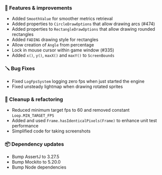 ### 🚀 Features & improvements

- Added `SmoothValue` for smoother metrics retrieval
- Added properties to `CircleDrawOptions` that allow drawing arcs (#474)
- Added properties to `RectangleDrawOptions` that allow drawing rounded rectangles
- Added `FADING` drawing style for rectangles
- Allow creation of `Angle` from percentage
- Lock in mouse cursor within game window (#335)
- Added `x()`, `y()`, `maxX()` and `maxY()` to `ScreenBounds`

### 🪛 Bug Fixes

- Fixed `LogFpsSystem` logging zero fps when just started the engine
- Fixed unsteady lightmap when drawing rotated sprites

### 🧽 Cleanup & refactoring

- Reduced minimum target fps to 60 and removed constant `Loop.MIN_TARGET_FPS`
- Added and used `Frame.hasIdenticalPixels(Frame)` to enhance unit test performance
- Simplified code for taking screenshots

### 📦 Dependency updates

- Bump AssertJ to 3.27.5
- Bump Mockito to 5.20.0
- Bump Node dependencies
